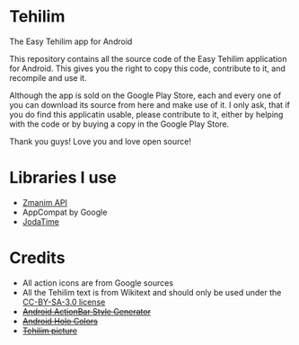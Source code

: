Tehilim
=======

The Easy Tehilim app for Android

This repository contains all the source code of the Easy Tehilim application for Android.
This gives you the right to copy this code, contribute to it, and recompile and use it.

Although the app is sold on the Google Play Store, each and every one of you can download its source from here and make use of it.
I only ask, that if you do find this applicatin usable, please contribute to it, either by helping with the code or by buying a copy in the Google Play Store.

Thank you guys! Love you and love open source!


Libraries I use
=======
* <a href="http://www.kosherjava.com/zmanim-project/">Zmanim API</a>
* AppCompat by Google
* <a href="https://github.com/JodaOrg/joda-time">JodaTime</a>


Credits
=======
* All action icons are from Google sources
* All the Tehilim text is from Wikitext and should only be used under the <a href="http://he.wikipedia.org/wiki/%D7%95%D7%99%D7%A7%D7%99%D7%A4%D7%93%D7%99%D7%94:%D7%A8%D7%99%D7%A9%D7%99%D7%95%D7%9F_Creative_Commons_%D7%99%D7%99%D7%97%D7%95%D7%A1-%D7%A9%D7%99%D7%AA%D7%95%D7%A3_%D7%96%D7%94%D7%94_3.0_%D7%9C%D7%90_%D7%9E%D7%95%D7%AA%D7%90%D7%9D">CC-BY-SA-3.0 license</a> 
* <a href="https://github.com/jgilfelt/android-actionbarstylegenerator"><strike>Android ActionBar Style Generator</srtike></a>
* <a href="http://android-holo-colors.com/"><strike>Android Holo Colors</strike></a>
* <a href="https://www.flickr.com/photos/raffaespo/10325721105">Tehilim picture</a>
